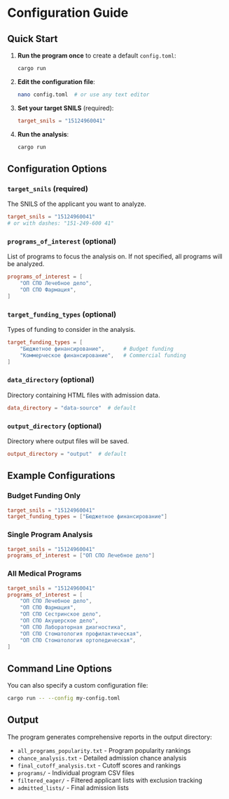 # Configuration Guide

## Quick Start

1. **Run the program once** to create a default `config.toml`:

   ```bash
   cargo run
   ```

2. **Edit the configuration file**:

   ```bash
   nano config.toml  # or use any text editor
   ```

3. **Set your target SNILS** (required):

   ```toml
   target_snils = "15124960041"
   ```

4. **Run the analysis**:

   ```bash
   cargo run
   ```

## Configuration Options

### `target_snils` (required)

The SNILS of the applicant you want to analyze.

```toml
target_snils = "15124960041"
# or with dashes: "151-249-600 41"
```

### `programs_of_interest` (optional)

List of programs to focus the analysis on. If not specified, all programs will be analyzed.

```toml
programs_of_interest = [
    "ОП СПО Лечебное дело",
    "ОП СПО Фармация",
]
```

### `target_funding_types` (optional)

Types of funding to consider in the analysis.

```toml
target_funding_types = [
    "Бюджетное финансирование",      # Budget funding
    "Коммерческое финансирование",   # Commercial funding
]
```

### `data_directory` (optional)

Directory containing HTML files with admission data.

```toml
data_directory = "data-source"  # default
```

### `output_directory` (optional)

Directory where output files will be saved.

```toml
output_directory = "output"  # default
```

## Example Configurations

### Budget Funding Only

```toml
target_snils = "15124960041"
target_funding_types = ["Бюджетное финансирование"]
```

### Single Program Analysis

```toml
target_snils = "15124960041"
programs_of_interest = ["ОП СПО Лечебное дело"]
```

### All Medical Programs

```toml
target_snils = "15124960041"
programs_of_interest = [
    "ОП СПО Лечебное дело",
    "ОП СПО Фармация", 
    "ОП СПО Сестринское дело",
    "ОП СПО Акушерское дело",
    "ОП СПО Лабораторная диагностика",
    "ОП СПО Стоматология профилактическая",
    "ОП СПО Стоматология ортопедическая",
]
```

## Command Line Options

You can also specify a custom configuration file:

```bash
cargo run -- --config my-config.toml
```

## Output

The program generates comprehensive reports in the output directory:

- `all_programs_popularity.txt` - Program popularity rankings
- `chance_analysis.txt` - Detailed admission chance analysis
- `final_cutoff_analysis.txt` - Cutoff scores and rankings
- `programs/` - Individual program CSV files
- `filtered_eager/` - Filtered applicant lists with exclusion tracking
- `admitted_lists/` - Final admission lists
